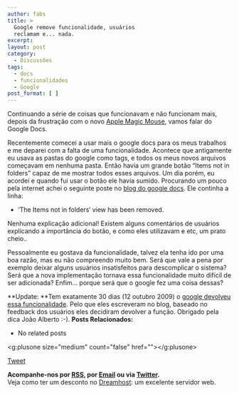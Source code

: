 ```yaml
---
author: fabs
title: >
  Google remove funcionalidade, usuários
  reclamam e... nada.
excerpt:
layout: post
category:
  - Discussões
tags:
  - docs
  - funcionalidades
  - Google
post_format: [ ]
---
```

Continuando a série de coisas que funcionavam e não funcionam mais, depois da frustração com o novo [Apple Magic Mouse][1], vamos falar do Google Docs.

Recentemente comecei a usar mais o google docs para os meus trabalhos e me deparei com a falta de uma funcionalidade. Acontece que antigamente eu usava as pastas do google como tags, e todos os meus novos arquivos começavam em nenhuma pasta. Então havia um grande botão “Items not in folders” capaz de me mostrar todos esses arquivos. Um dia porém, eu acordei e quando fui usar o botão ele havia sumido. Procurando um pouco pela internet achei o seguinte poste no [blog do google docs][2]. Ele continha a linha:

 - ‘The Items not in folders‘ view has been removed.

Nenhuma explicação adicional! Existem alguns comentários de usuários explicando a importância do botão, e como eles utilizavam e etc, um prato cheio..

Pessoalmente eu gostava da funcionalidade, talvez ela tenha ido por uma boa razão, mas eu não compreendo muito bem. Será que vale a pena por exemplo deixar alguns usuários insatisfeitos para descomplicar o sistema? Será que a nova implementação tornava essa funcionalidade muito difícil de ser adicionada? Enfim… porque será que o google fez uma coisa dessas?

**Update: **Tem exatamente 30 dias (12 outubro 2009) o [google devolveu essa funcionalidade][3]. Pelo que eles escreveram no blog, baseado no feedback dos usuários eles decidiram devolver a função. Obrigado pela dica João Alberto :-). 
**Posts Relacionados:** 
*   No related posts

<g:plusone size="medium" count="false" href=""></g:plusone> 

[Tweet][4] 





**Acompanhe-nos por [ RSS][5], por [Email][6] ou via [Twitter][7].**  
Veja como ter um desconto no [Dreamhost][8]: um excelente servidor web.

 [1]: http://vidageek.net/2009/11/05/apple-not-that-magic-mouseapple-not-that-magic-mouse/
 [2]: http://docs-forum-announcements.blogspot.com/2009/07/upcoming-changes-to-docs-list.html
 [3]: http://googledocs.blogspot.com/2009/10/shared-folders-and-more-in-google-docs.html
 [4]: https://twitter.com/share
 [5]: http://feeds.feedburner.com/VidaGeek
 [6]: http://feedburner.google.com/fb/a/mailverify?uri=VidaGeek&loc=pt_BR
 [7]: http://twitter.com/blogvidageek
 [8]: http://vidageek.net/dreamhost/